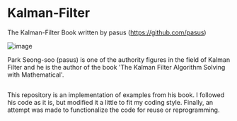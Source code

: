 # Kalman-Filter
The Kalman-Filter Book written by pasus (https://github.com/pasus)

![image](https://user-images.githubusercontent.com/32602822/178216804-a49eaf44-6893-4c2b-9cd4-a1ac4539bab6.png)


Park Seong-soo (pasus) is one of the authority figures in the field of Kalman Filter
and he is the author of the book 'The Kalman Filter Algorithm Solving with Mathematical'.

##
This repository is an implementation of examples from his book.
I followed his code as it is, but modified it a little to fit my coding style.
Finally, an attempt was made to functionalize the code for reuse or reprogramming.
